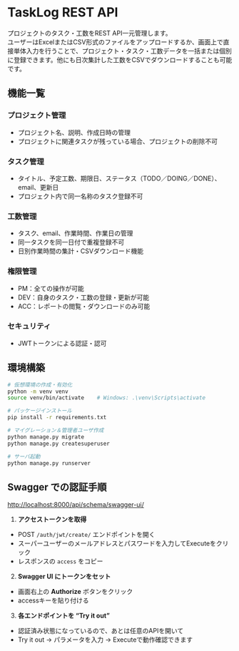 # TaskLog REST API
プロジェクトのタスク・工数をREST API一元管理します。  
ユーザーはExcelまたはCSV形式のファイルをアップロードするか、画面上で直接単体入力を行うことで、プロジェクト・タスク・工数データを一括または個別に登録できます。他にも日次集計した工数をCSVでダウンロードすることも可能です。

## 機能一覧

### プロジェクト管理
- プロジェクト名、説明、作成日時の管理
- プロジェクトに関連タスクが残っている場合、プロジェクトの削除不可

### タスク管理
- タイトル、予定工数、期限日、ステータス（TODO／DOING／DONE）、email、更新日
- プロジェクト内で同一名称のタスク登録不可

### 工数管理
- タスク、email、作業時間、作業日の管理
- 同一タスクを同一日付で重複登録不可
- 日別作業時間の集計・CSVダウンロード機能

### 権限管理
- PM：全ての操作が可能
- DEV：自身のタスク・工数の登録・更新が可能
- ACC：レポートの閲覧・ダウンロードのみ可能

### セキュリティ
- JWTトークンによる認証・認可

## 環境構築
```bash
# 仮想環境の作成・有効化
python -m venv venv
source venv/bin/activate    # Windows: .\venv\Scripts\activate

# パッケージインストール
pip install -r requirements.txt

# マイグレーション＆管理者ユーザ作成
python manage.py migrate
python manage.py createsuperuser

# サーバ起動
python manage.py runserver
```

## Swagger での認証手順
[http://localhost:8000/api/schema/swagger-ui/](http://localhost:8000/api/schema/swagger-ui/)

1. **アクセストークンを取得**  
- POST `/auth/jwt/create/` エンドポイントを開く  
- スーパーユーザーのメールアドレスとパスワードを入力してExecuteをクリック
- レスポンスの `access` をコピー

2. **Swagger UI にトークンをセット**  
- 画面右上の **Authorize** ボタンをクリック  
- accessキーを貼り付ける

3. **各エンドポイントを “Try it out”**  
- 認証済み状態になっているので、あとは任意のAPIを開いて  
- Try it out → パラメータを入力 → Executeで動作確認できます  
